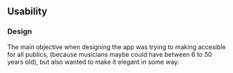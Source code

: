 ## Usability
### Design 
The main objective when designing the app was trying to making accesible for all publics, (because musicians maybe could have between 6 to 50 years old), but 
also wanted to make it elegant in some way.

